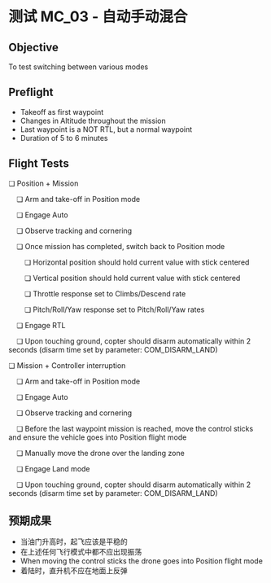 # 测试 MC_03 - 自动手动混合

## Objective

To test switching between various modes

## Preflight

- Takeoff as first waypoint
- Changes in Altitude throughout the mission
- Last waypoint is a NOT RTL, but a normal waypoint
- Duration of 5 to 6 minutes

## Flight Tests

❏ Position + Mission

&nbsp;&nbsp;&nbsp;&nbsp;❏ Arm and take-off in Position mode

&nbsp;&nbsp;&nbsp;&nbsp;❏ Engage Auto

&nbsp;&nbsp;&nbsp;&nbsp;❏ Observe tracking and cornering

&nbsp;&nbsp;&nbsp;&nbsp;❏ Once mission has completed, switch back to Position mode

&nbsp;&nbsp;&nbsp;&nbsp;&nbsp;&nbsp;&nbsp;&nbsp;❏ Horizontal position should hold current value with stick centered

&nbsp;&nbsp;&nbsp;&nbsp;&nbsp;&nbsp;&nbsp;&nbsp;❏ Vertical position should hold current value with stick centered

&nbsp;&nbsp;&nbsp;&nbsp;&nbsp;&nbsp;&nbsp;&nbsp;❏ Throttle response set to Climbs/Descend rate

&nbsp;&nbsp;&nbsp;&nbsp;&nbsp;&nbsp;&nbsp;&nbsp;❏ Pitch/Roll/Yaw response set to Pitch/Roll/Yaw rates

&nbsp;&nbsp;&nbsp;&nbsp;❏ Engage RTL

&nbsp;&nbsp;&nbsp;&nbsp;❏ Upon touching ground, copter should disarm automatically within 2 seconds (disarm time set by parameter: COM_DISARM_LAND)

❏ Mission + Controller interruption

&nbsp;&nbsp;&nbsp;&nbsp;❏ Arm and take-off in Position mode

&nbsp;&nbsp;&nbsp;&nbsp;❏ Engage Auto

&nbsp;&nbsp;&nbsp;&nbsp;❏ Observe tracking and cornering

&nbsp;&nbsp;&nbsp;&nbsp;❏ Before the last waypoint mission is reached, move the control sticks and ensure the vehicle goes into Position flight mode

&nbsp;&nbsp;&nbsp;&nbsp;❏ Manually move the drone over the landing zone

&nbsp;&nbsp;&nbsp;&nbsp;❏ Engage Land mode

&nbsp;&nbsp;&nbsp;&nbsp;❏ Upon touching ground, copter should disarm automatically within 2 seconds (disarm time set by parameter: COM_DISARM_LAND)

## 预期成果

- 当油门升高时，起飞应该是平稳的
- 在上述任何飞行模式中都不应出现振荡
- When moving the control sticks the drone goes into Position flight mode
- 着陆时，直升机不应在地面上反弹
